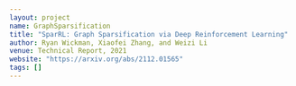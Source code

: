 ```yaml
---
layout: project
name: GraphSparsification
title: "SparRL: Graph Sparsification via Deep Reinforcement Learning"
author: Ryan Wickman, Xiaofei Zhang, and Weizi Li 
venue: Technical Report, 2021
website: "https://arxiv.org/abs/2112.01565"
tags: []
---
```



